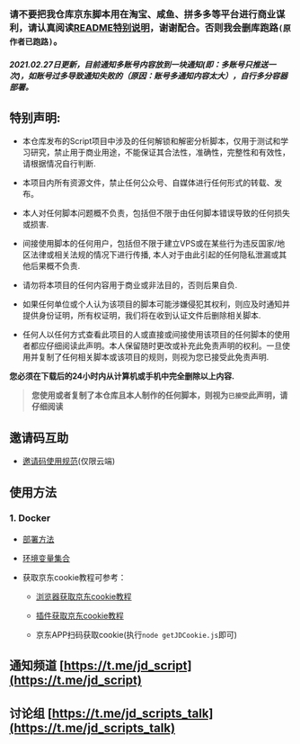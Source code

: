 ### 请不要把我仓库京东脚本用在淘宝、咸鱼、拼多多等平台进行商业谋利，请认真阅读[README特别说明](https://github.com/PhoniexMonarch/jd_docker/blob/master/README.md#特别说明)，谢谢配合。否则我会删库跑路`(原作者已跑路)`。
##### 2021.02.27日更新，目前通知多账号内容放到一块通知(即：多账号只推送一次)，如账号过多导致通知失败的（原因：账号多通知内容太大），自行多分容器部署。

## 特别声明: 

* 本仓库发布的Script项目中涉及的任何解锁和解密分析脚本，仅用于测试和学习研究，禁止用于商业用途，不能保证其合法性，准确性，完整性和有效性，请根据情况自行判断.

* 本项目内所有资源文件，禁止任何公众号、自媒体进行任何形式的转载、发布。

* 本人对任何脚本问题概不负责，包括但不限于由任何脚本错误导致的任何损失或损害.

* 间接使用脚本的任何用户，包括但不限于建立VPS或在某些行为违反国家/地区法律或相关法规的情况下进行传播, 本人对于由此引起的任何隐私泄漏或其他后果概不负责.

* 请勿将本项目的任何内容用于商业或非法目的，否则后果自负.

* 如果任何单位或个人认为该项目的脚本可能涉嫌侵犯其权利，则应及时通知并提供身份证明，所有权证明，我们将在收到认证文件后删除相关脚本.

* 任何人以任何方式查看此项目的人或直接或间接使用该项目的任何脚本的使用者都应仔细阅读此声明。本人保留随时更改或补充此免责声明的权利。一旦使用并复制了任何相关脚本或该项目的规则，则视为您已接受此免责声明.

 **您必须在下载后的24小时内从计算机或手机中完全删除以上内容.**  </br>
> **您使用或者复制了本仓库且本人制作的任何脚本，则视为`已接受`此声明，请仔细阅读** 


## 邀请码互助


- [邀请码使用规范](https://github.com/PhoniexMonarch/jd_docker/blob/master/githubAction.md#互助码类环境变量)(仅限云端)

## 使用方法

### 1. Docker

- [部署方法](https://github.com/PhoniexMonarch/jd_docker/blob/master/docker/README.md)

- [环境变量集合](https://github.com/PhoniexMonarch/jd_docker/blob/master/githubAction.md)
 
- 获取京东cookie教程可参考：
  
  + [浏览器获取京东cookie教程](https://github.com/PhoniexMonarch/jd_docker/blob/master/backUp/GetJdCookie.md)
    
  + [插件获取京东cookie教程](https://github.com/PhoniexMonarch/jd_docker/blob/master/backUp/GetJdCookie2.md)
    
  + 京东APP扫码获取cookie(执行`node getJDCookie.js`即可)

## 通知频道 [https://t.me/jd_script](https://t.me/jd_script)
## 讨论组 [https://t.me/jd_scripts_talk](https://t.me/jd_scripts_talk)
